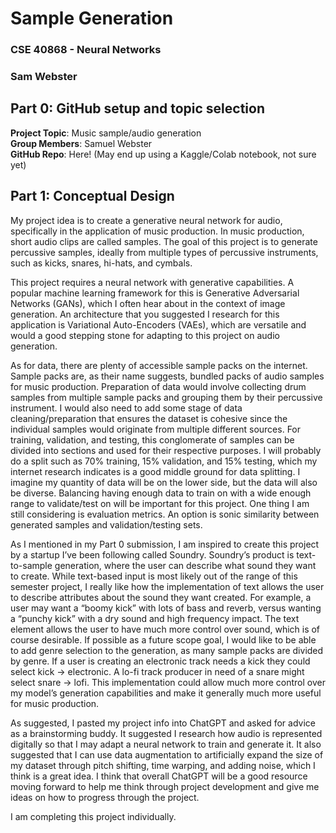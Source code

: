 # Sample Generation
### CSE 40868 - Neural Networks
### Sam Webster

## Part 0: GitHub setup and topic selection
**Project Topic**: Music sample/audio generation\
**Group Members**: Samuel Webster\
**GitHub Repo**: Here! (May end up using a Kaggle/Colab notebook, not sure yet)


## Part 1: Conceptual Design

My project idea is to create a generative neural network for audio, specifically in the application of music production. In music production, short audio clips are called samples. The goal of this project is to generate percussive samples, ideally from multiple types of percussive instruments, such as kicks, snares, hi-hats, and cymbals. 

This project requires a neural network with generative capabilities. A popular machine learning framework for this is Generative Adversarial Networks (GANs), which I often hear about in the context of image generation. An architecture that you suggested I research for this application is Variational Auto-Encoders (VAEs), which are versatile and would a good stepping stone for adapting to this project on audio generation. 

As for data, there are plenty of accessible sample packs on the internet. Sample packs are, as their name suggests, bundled packs of audio samples for music production. Preparation of data would involve collecting drum samples from multiple sample packs and grouping them by their percussive instrument. I would also need to add some stage of data cleaning/preparation that ensures the dataset is cohesive since the individual samples would originate from multiple different sources. For training, validation, and testing, this conglomerate of samples can be divided into sections and used for their respective purposes. I will probably do a split such as 70% training, 15% validation, and 15% testing, which my internet research indicates is a good middle ground for data splitting. I imagine my quantity of data will be on the lower side, but the data will also be diverse. Balancing having enough data to train on with a wide enough range to validate/test on will be important for this project. One thing I am still considering is evaluation metrics. An option is sonic similarity between generated samples and validation/testing sets. 


As I mentioned in my Part 0 submission, I am inspired to create this project by a startup I’ve been following called Soundry. Soundry’s product is text-to-sample generation, where the user can describe what sound they want to create. While text-based input is most likely out of the range of this semester project, I really like how the implementation of text allows the user to describe attributes about the sound they want created. For example, a user may want a “boomy kick” with lots of bass and reverb, versus wanting a “punchy kick” with a dry sound and high frequency impact. The text element allows the user to have much more control over sound, which is of course desirable. If possible as a future scope goal, I would like to be able to add genre selection to the generation, as many sample packs are divided by genre. If a user is creating an electronic track needs a kick they could select kick → electronic. A lo-fi track producer in need of a snare might select snare → lofi. This implementation could allow much more control over my model’s generation capabilities and make it generally much more useful for music production. 

As suggested, I pasted my project info into ChatGPT and asked for advice as a brainstorming buddy. It suggested I research how audio is represented digitally so that I may adapt a neural network to train and generate it. It also suggested that I can use data augmentation to artificially expand the size of my dataset through pitch shifting, time warping, and adding noise, which I think is a great idea. I think that overall ChatGPT will be a good resource moving forward to help me think through project development and give me ideas on how to progress through the project. 

I am completing this project individually.
